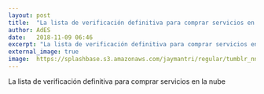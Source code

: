 ```yaml
---
layout: post
title:  "La lista de verificación definitiva para comprar servicios en la nube"
author: AdES
date:   2018-11-09 06:46
excerpt: "La lista de verificación definitiva para comprar servicios en la nube"
external_image: true
image:  https://splashbase.s3.amazonaws.com/jaymantri/regular/tumblr_nnyplmO7Zw1qfirfao1_1280.jpg
---
```

La lista de verificación definitiva para comprar servicios en la nube